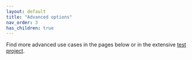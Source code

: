 ```yaml
---
layout: default
title: "Advanced options"
nav_order: 3
has_children: true
---
```


Find more advanced use cases in the pages below or in the extensive [test project](https://github.com/Xriuk/NeatMapper/tree/main/tests/NeatMapper.Tests).